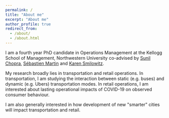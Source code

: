 ```yaml
---
permalink: /
title: "About me"
excerpt: "About me"
author_profile: true
redirect_from: 
  - /about/
  - /about.html
---
```


I am a fourth year PhD candidate in Operations Management at the Kellogg School of Management, Northwestern University co-advised by [Sunil Chopra](https://www.kellogg.northwestern.edu/faculty/directory/chopra_sunil.aspx), [Sébastien Martin](https://www.kellogg.northwestern.edu/faculty/directory/martin_sebastien.aspx) and [Karen Smilowitz](https://www.kellogg.northwestern.edu/faculty/directory/smilowitz_karen.aspx).

My research broadly lies in transportation and retail operations. In transportation, I am studying the interaction between static (e.g. buses) and dynamic (e.g. Ubers) transportation modes. In retail operations, I am interested about lasting operational impacts of COVID-19 on observed consumer behaviour.

I am also generally interested in how development of new "smarter" cities will impact transportation and retail.
